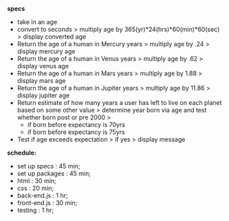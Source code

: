 **specs**
* take in an age
* convert to seconds > multiply age by 365(yr)*24(hrs)*60(min)*60(sec) > display converted age
* Return the age of a human in Mercury years > multiply age by .24 > display mercury age
* Return the age of a human in Venus years > multiply age by .62 > display venus age
* Return the age of a human in Mars years > multiply age by 1.88 > display mars age
* Return the age of a human in Jupiter years > multiply age by 11.86 > display jupiter age
* Return estimate of how many years a user has left to live on each planet based on some other value > determine year born via age and test whether born post or pre 2000 >
  * if born before expectancy is 70yrs
  * if born before expectancy is 75yrs
* Test if age exceeds expectation > if yes > display message

**schedule:**
* set up specs    : 45 min;
* set up packages : 45 min;
* html            : 30 min;
* css             : 20 min;
* back-end.js     : 1 hr;
* front-end.js    : 30 min;
* testing         : 1 hr;
